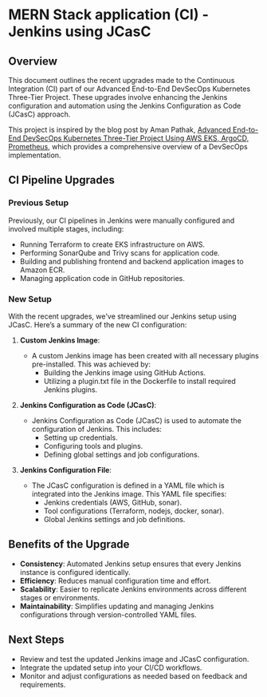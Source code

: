 # MERN Stack application (CI) - Jenkins using JCasC

## Overview

This document outlines the recent upgrades made to the Continuous Integration (CI) part of our Advanced End-to-End DevSecOps Kubernetes Three-Tier Project. These upgrades involve enhancing the Jenkins configuration and automation using the Jenkins Configuration as Code (JCasC) approach.

This project is inspired by the blog post by Aman Pathak, [Advanced End-to-End DevSecOps Kubernetes Three-Tier Project Using AWS EKS, ArgoCD, Prometheus](https://blog.stackademic.com/advanced-end-to-end-devsecops-kubernetes-three-tier-project-using-aws-eks-argocd-prometheus-fbbfdb956d1a), which provides a comprehensive overview of a DevSecOps implementation.

## CI Pipeline Upgrades

### Previous Setup

Previously, our CI pipelines in Jenkins were manually configured and involved multiple stages, including:

- Running Terraform to create EKS infrastructure on AWS.
- Performing SonarQube and Trivy scans for application code.
- Building and publishing frontend and backend application images to Amazon ECR.
- Managing application code in GitHub repositories.

### New Setup

With the recent upgrades, we've streamlined our Jenkins setup using JCasC. Here’s a summary of the new CI configuration:

1. **Custom Jenkins Image**:
   - A custom Jenkins image has been created with all necessary plugins pre-installed. This was achieved by:
     - Building the Jenkins image using GitHub Actions.
     - Utilizing a plugin.txt file in the Dockerfile to install required Jenkins plugins.

2. **Jenkins Configuration as Code (JCasC)**:
   - Jenkins Configuration as Code (JCasC) is used to automate the configuration of Jenkins. This includes:
     - Setting up credentials.
     - Configuring tools and plugins.
     - Defining global settings and job configurations.

3. **Jenkins Configuration File**:
   - The JCasC configuration is defined in a YAML file which is integrated into the Jenkins image. This YAML file specifies:
     - Jenkins credentials (AWS, GitHub, sonar).
     - Tool configurations (Terraform, nodejs, docker, sonar).
     - Global Jenkins settings and job definitions.

## Benefits of the Upgrade

- **Consistency**: Automated Jenkins setup ensures that every Jenkins instance is configured identically.
- **Efficiency**: Reduces manual configuration time and effort.
- **Scalability**: Easier to replicate Jenkins environments across different stages or environments.
- **Maintainability**: Simplifies updating and managing Jenkins configurations through version-controlled YAML files.

## Next Steps

- Review and test the updated Jenkins image and JCasC configuration.
- Integrate the updated setup into your CI/CD workflows.
- Monitor and adjust configurations as needed based on feedback and requirements.
